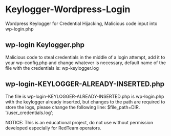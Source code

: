 # Keylogger-Wordpress-Login
Wordpress Keylogger for Credential Hijacking, Malicious code input into wp-login.php

## wp-login Keylogger.php
Malicious code to steal credentials in the middle of a login attempt, add it to your wp-config.php and change whatever is necessary, default name of the file with the credentials is: wp-keylogger.log

## wp-login-KEYLOGGER-ALREADY-INSERTED.php
The file is wp-login-KEYLOGGER-ALREADY-INSERTED.php is wp-login.php with the keylogger already inserted, but changes to the path are required to store the logs, please change the following line: $file_path=DIR. '/user_credentials.log';

NOTICE: This is an educational project, do not use without permission developed especially for RedTeam operators.
